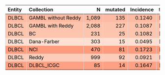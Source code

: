 <table class="table" style="margin-left: 0; margin-right: auto;">
 <thead>
  <tr>
   <th style="text-align:left;"> Entity </th>
   <th style="text-align:left;"> Collection </th>
   <th style="text-align:right;"> N </th>
   <th style="text-align:right;"> mutated </th>
   <th style="text-align:right;"> Incidence </th>
   <th style="text-align:left;"> 95% CI </th>
  </tr>
 </thead>
<tbody>
  <tr>
   <td style="text-align:left;color: rgba(0, 0, 0, 255) !important;background-color: rgba(253, 186, 162, 255) !important;border-left:1px solid #DDDDDD;white-space: nowrap;"> DLBCL </td>
   <td style="text-align:left;color: rgba(0, 0, 0, 255) !important;background-color: rgba(253, 186, 162, 255) !important;border-left:1px solid #DDDDDD;white-space: nowrap;"> GAMBL without Reddy </td>
   <td style="text-align:right;color: rgba(0, 0, 0, 255) !important;background-color: rgba(253, 186, 162, 255) !important;border-left:1px solid #DDDDDD;white-space: nowrap;"> 1,089 </td>
   <td style="text-align:right;color: rgba(0, 0, 0, 255) !important;background-color: rgba(253, 186, 162, 255) !important;border-left:1px solid #DDDDDD;white-space: nowrap;"> 135 </td>
   <td style="text-align:right;color: rgba(0, 0, 0, 255) !important;background-color: rgba(253, 186, 162, 255) !important;border-left:1px solid #DDDDDD;white-space: nowrap;"> <span style="     color: rgba(0, 0, 0, 255) !important;border-radius: 4px; padding-right: 4px; padding-left: 4px; background-color: rgba(253, 186, 162, 255) !important;">0.1240</span> </td>
   <td style="text-align:left;color: rgba(0, 0, 0, 255) !important;background-color: rgba(253, 186, 162, 255) !important;border-left:1px solid #DDDDDD;white-space: nowrap;"> [0.1044,0.1435] </td>
  </tr>
  <tr>
   <td style="text-align:left;color: rgba(0, 0, 0, 255) !important;background-color: rgba(253, 196, 173, 255) !important;border-left:1px solid #DDDDDD;white-space: nowrap;"> DLBCL </td>
   <td style="text-align:left;color: rgba(0, 0, 0, 255) !important;background-color: rgba(253, 196, 173, 255) !important;border-left:1px solid #DDDDDD;white-space: nowrap;"> GAMBL with Reddy </td>
   <td style="text-align:right;color: rgba(0, 0, 0, 255) !important;background-color: rgba(253, 196, 173, 255) !important;border-left:1px solid #DDDDDD;white-space: nowrap;"> 2,088 </td>
   <td style="text-align:right;color: rgba(0, 0, 0, 255) !important;background-color: rgba(253, 196, 173, 255) !important;border-left:1px solid #DDDDDD;white-space: nowrap;"> 227 </td>
   <td style="text-align:right;color: rgba(0, 0, 0, 255) !important;background-color: rgba(253, 196, 173, 255) !important;border-left:1px solid #DDDDDD;white-space: nowrap;"> <span style="     color: rgba(0, 0, 0, 255) !important;border-radius: 4px; padding-right: 4px; padding-left: 4px; background-color: rgba(253, 196, 173, 255) !important;">0.1087</span> </td>
   <td style="text-align:left;color: rgba(0, 0, 0, 255) !important;background-color: rgba(253, 196, 173, 255) !important;border-left:1px solid #DDDDDD;white-space: nowrap;"> [0.0954,0.1221] </td>
  </tr>
  <tr>
   <td style="text-align:left;color: rgba(0, 0, 0, 255) !important;background-color: rgba(253, 196, 174, 255) !important;border-left:1px solid #DDDDDD;white-space: nowrap;"> DLBCL </td>
   <td style="text-align:left;color: rgba(0, 0, 0, 255) !important;background-color: rgba(253, 196, 174, 255) !important;border-left:1px solid #DDDDDD;white-space: nowrap;"> BC </td>
   <td style="text-align:right;color: rgba(0, 0, 0, 255) !important;background-color: rgba(253, 196, 174, 255) !important;border-left:1px solid #DDDDDD;white-space: nowrap;"> 231 </td>
   <td style="text-align:right;color: rgba(0, 0, 0, 255) !important;background-color: rgba(253, 196, 174, 255) !important;border-left:1px solid #DDDDDD;white-space: nowrap;"> 25 </td>
   <td style="text-align:right;color: rgba(0, 0, 0, 255) !important;background-color: rgba(253, 196, 174, 255) !important;border-left:1px solid #DDDDDD;white-space: nowrap;"> <span style="     color: rgba(0, 0, 0, 255) !important;border-radius: 4px; padding-right: 4px; padding-left: 4px; background-color: rgba(253, 196, 174, 255) !important;">0.1082</span> </td>
   <td style="text-align:left;color: rgba(0, 0, 0, 255) !important;background-color: rgba(253, 196, 174, 255) !important;border-left:1px solid #DDDDDD;white-space: nowrap;"> [0.0682,0.1483] </td>
  </tr>
  <tr>
   <td style="text-align:left;color: rgba(0, 0, 0, 255) !important;background-color: rgba(254, 223, 210, 255) !important;border-left:1px solid #DDDDDD;white-space: nowrap;"> DLBCL </td>
   <td style="text-align:left;color: rgba(0, 0, 0, 255) !important;background-color: rgba(254, 223, 210, 255) !important;border-left:1px solid #DDDDDD;white-space: nowrap;"> Dana-Farber </td>
   <td style="text-align:right;color: rgba(0, 0, 0, 255) !important;background-color: rgba(254, 223, 210, 255) !important;border-left:1px solid #DDDDDD;white-space: nowrap;"> 303 </td>
   <td style="text-align:right;color: rgba(0, 0, 0, 255) !important;background-color: rgba(254, 223, 210, 255) !important;border-left:1px solid #DDDDDD;white-space: nowrap;"> 15 </td>
   <td style="text-align:right;color: rgba(0, 0, 0, 255) !important;background-color: rgba(254, 223, 210, 255) !important;border-left:1px solid #DDDDDD;white-space: nowrap;"> <span style="     color: rgba(0, 0, 0, 255) !important;border-radius: 4px; padding-right: 4px; padding-left: 4px; background-color: rgba(254, 223, 210, 255) !important;">0.0495</span> </td>
   <td style="text-align:left;color: rgba(0, 0, 0, 255) !important;background-color: rgba(254, 223, 210, 255) !important;border-left:1px solid #DDDDDD;white-space: nowrap;"> [0.0251,0.0739] </td>
  </tr>
  <tr>
   <td style="text-align:left;color: rgba(0, 0, 0, 255) !important;background-color: rgba(253, 155, 125, 255) !important;border-left:1px solid #DDDDDD;white-space: nowrap;"> DLBCL </td>
   <td style="text-align:left;color: rgba(0, 0, 0, 255) !important;background-color: rgba(253, 155, 125, 255) !important;border-left:1px solid #DDDDDD;white-space: nowrap;"> NCI </td>
   <td style="text-align:right;color: rgba(0, 0, 0, 255) !important;background-color: rgba(253, 155, 125, 255) !important;border-left:1px solid #DDDDDD;white-space: nowrap;"> 470 </td>
   <td style="text-align:right;color: rgba(0, 0, 0, 255) !important;background-color: rgba(253, 155, 125, 255) !important;border-left:1px solid #DDDDDD;white-space: nowrap;"> 81 </td>
   <td style="text-align:right;color: rgba(0, 0, 0, 255) !important;background-color: rgba(253, 155, 125, 255) !important;border-left:1px solid #DDDDDD;white-space: nowrap;"> <span style="     color: rgba(0, 0, 0, 255) !important;border-radius: 4px; padding-right: 4px; padding-left: 4px; background-color: rgba(253, 155, 125, 255) !important;">0.1723</span> </td>
   <td style="text-align:left;color: rgba(0, 0, 0, 255) !important;background-color: rgba(253, 155, 125, 255) !important;border-left:1px solid #DDDDDD;white-space: nowrap;"> [0.1382,0.2065] </td>
  </tr>
  <tr>
   <td style="text-align:left;color: rgba(0, 0, 0, 255) !important;background-color: rgba(253, 204, 185, 255) !important;border-left:1px solid #DDDDDD;white-space: nowrap;"> DLBCL </td>
   <td style="text-align:left;color: rgba(0, 0, 0, 255) !important;background-color: rgba(253, 204, 185, 255) !important;border-left:1px solid #DDDDDD;white-space: nowrap;"> Reddy </td>
   <td style="text-align:right;color: rgba(0, 0, 0, 255) !important;background-color: rgba(253, 204, 185, 255) !important;border-left:1px solid #DDDDDD;white-space: nowrap;"> 999 </td>
   <td style="text-align:right;color: rgba(0, 0, 0, 255) !important;background-color: rgba(253, 204, 185, 255) !important;border-left:1px solid #DDDDDD;white-space: nowrap;"> 92 </td>
   <td style="text-align:right;color: rgba(0, 0, 0, 255) !important;background-color: rgba(253, 204, 185, 255) !important;border-left:1px solid #DDDDDD;white-space: nowrap;"> <span style="     color: rgba(0, 0, 0, 255) !important;border-radius: 4px; padding-right: 4px; padding-left: 4px; background-color: rgba(253, 204, 185, 255) !important;">0.0921</span> </td>
   <td style="text-align:left;color: rgba(0, 0, 0, 255) !important;background-color: rgba(253, 204, 185, 255) !important;border-left:1px solid #DDDDDD;white-space: nowrap;"> [0.0742,0.11] </td>
  </tr>
  <tr>
   <td style="text-align:left;color: rgba(0, 0, 0, 255) !important;background-color: rgba(253, 160, 131, 255) !important;border-left:1px solid #DDDDDD;white-space: nowrap;"> DLBCL </td>
   <td style="text-align:left;color: rgba(0, 0, 0, 255) !important;background-color: rgba(253, 160, 131, 255) !important;border-left:1px solid #DDDDDD;white-space: nowrap;"> DLBCL_ICGC </td>
   <td style="text-align:right;color: rgba(0, 0, 0, 255) !important;background-color: rgba(253, 160, 131, 255) !important;border-left:1px solid #DDDDDD;white-space: nowrap;"> 85 </td>
   <td style="text-align:right;color: rgba(0, 0, 0, 255) !important;background-color: rgba(253, 160, 131, 255) !important;border-left:1px solid #DDDDDD;white-space: nowrap;"> 14 </td>
   <td style="text-align:right;color: rgba(0, 0, 0, 255) !important;background-color: rgba(253, 160, 131, 255) !important;border-left:1px solid #DDDDDD;white-space: nowrap;"> <span style="     color: rgba(0, 0, 0, 255) !important;border-radius: 4px; padding-right: 4px; padding-left: 4px; background-color: rgba(253, 160, 131, 255) !important;">0.1647</span> </td>
   <td style="text-align:left;color: rgba(0, 0, 0, 255) !important;background-color: rgba(253, 160, 131, 255) !important;border-left:1px solid #DDDDDD;white-space: nowrap;"> [0.0859,0.2436] </td>
  </tr>
</tbody>
</table>